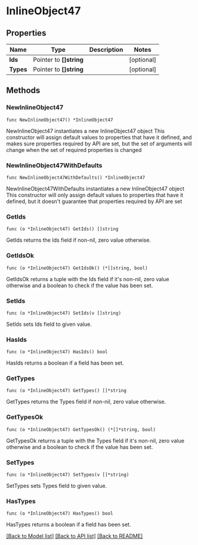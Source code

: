 # InlineObject47

## Properties

Name | Type | Description | Notes
------------ | ------------- | ------------- | -------------
**Ids** | Pointer to **[]string** |  | [optional] 
**Types** | Pointer to **[]string** |  | [optional] 

## Methods

### NewInlineObject47

`func NewInlineObject47() *InlineObject47`

NewInlineObject47 instantiates a new InlineObject47 object
This constructor will assign default values to properties that have it defined,
and makes sure properties required by API are set, but the set of arguments
will change when the set of required properties is changed

### NewInlineObject47WithDefaults

`func NewInlineObject47WithDefaults() *InlineObject47`

NewInlineObject47WithDefaults instantiates a new InlineObject47 object
This constructor will only assign default values to properties that have it defined,
but it doesn't guarantee that properties required by API are set

### GetIds

`func (o *InlineObject47) GetIds() []string`

GetIds returns the Ids field if non-nil, zero value otherwise.

### GetIdsOk

`func (o *InlineObject47) GetIdsOk() (*[]string, bool)`

GetIdsOk returns a tuple with the Ids field if it's non-nil, zero value otherwise
and a boolean to check if the value has been set.

### SetIds

`func (o *InlineObject47) SetIds(v []string)`

SetIds sets Ids field to given value.

### HasIds

`func (o *InlineObject47) HasIds() bool`

HasIds returns a boolean if a field has been set.

### GetTypes

`func (o *InlineObject47) GetTypes() []*string`

GetTypes returns the Types field if non-nil, zero value otherwise.

### GetTypesOk

`func (o *InlineObject47) GetTypesOk() (*[]*string, bool)`

GetTypesOk returns a tuple with the Types field if it's non-nil, zero value otherwise
and a boolean to check if the value has been set.

### SetTypes

`func (o *InlineObject47) SetTypes(v []*string)`

SetTypes sets Types field to given value.

### HasTypes

`func (o *InlineObject47) HasTypes() bool`

HasTypes returns a boolean if a field has been set.


[[Back to Model list]](../README.md#documentation-for-models) [[Back to API list]](../README.md#documentation-for-api-endpoints) [[Back to README]](../README.md)



